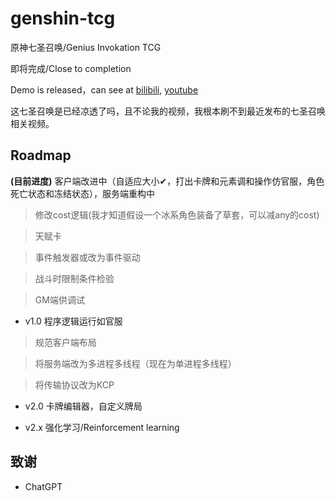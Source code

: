 # genshin-tcg
原神七圣召唤/Genius Invokation TCG

即将完成/Close to completion

Demo is released，can see at [bilibili](https://www.bilibili.com/video/BV1xA411z78T/), [youtube](https://youtu.be/gqJ6eA0M9xs)

这七圣召唤是已经凉透了吗，且不论我的视频，我根本刷不到最近发布的七圣召唤相关视频。

## Roadmap

**(目前进度)** 客户端改进中（自适应大小✔，打出卡牌和元素调和操作仿官服，角色死亡状态和冻结状态），服务端重构中

> 修改cost逻辑(我才知道假设一个冰系角色装备了草套，可以减any的cost)

> 天赋卡

> 事件触发器或改为事件驱动

> 战斗时限制条件检验

> GM端供调试

* v1.0 程序逻辑运行如官服

> 规范客户端布局

> 将服务端改为多进程多线程（现在为单进程多线程）

> 将传输协议改为KCP

* v2.0 卡牌编辑器，自定义牌局

* v2.x 强化学习/Reinforcement learning

## 致谢

* ChatGPT


